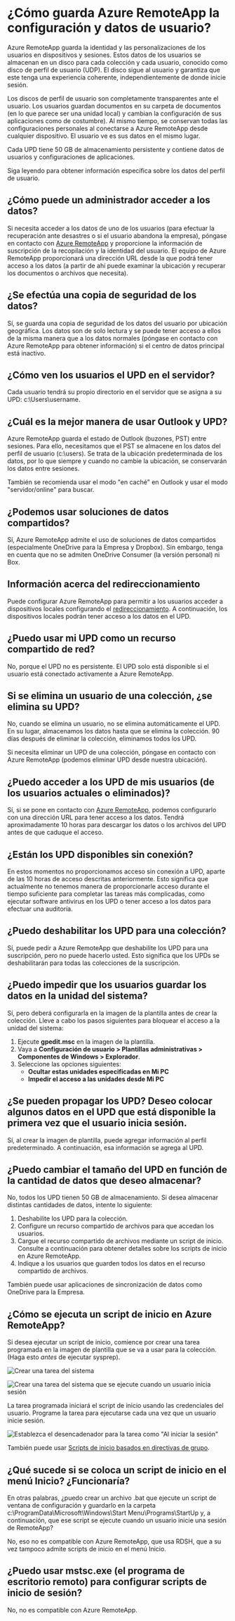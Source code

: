 
<properties 
    pageTitle="Datos de perfil de usuario en Azure RemoteApp"
	description="Obtenga información acerca de cómo se almacenan y se accede a los datos de usuario en Azure RemoteApp"
	services="remoteapp"
	documentationCenter="" 
	authors="lizap" 
	manager="mbaldwin" />

<tags 
    ms.service="remoteapp" 
    ms.workload="compute" 
    ms.tgt_pltfrm="na" 
    ms.devlang="na" 
    ms.topic="article" 
    ms.date="08/12/2015" 
    ms.author="elizapo" />



# ¿Cómo guarda Azure RemoteApp la configuración y datos de usuario?

Azure RemoteApp guarda la identidad y las personalizaciones de los usuarios en dispositivos y sesiones. Estos datos de los usuarios se almacenan en un disco para cada colección y cada usuario, conocido como disco de perfil de usuario (UDP). El disco sigue al usuario y garantiza que este tenga una experiencia coherente, independientemente de donde inicie sesión.

Los discos de perfil de usuario son completamente transparentes ante el usuario. Los usuarios guardan documentos en su carpeta de documentos (en lo que parece ser una unidad local) y cambian la configuración de sus aplicaciones como de costumbre). Al mismo tiempo, se conservan todas las configuraciones personales al conectarse a Azure RemoteApp desde cualquier dispositivo. El usuario ve es sus datos en el mismo lugar.

Cada UPD tiene 50 GB de almacenamiento persistente y contiene datos de usuarios y configuraciones de aplicaciones.

Siga leyendo para obtener información específica sobre los datos del perfil de usuario.

## ¿Cómo puede un administrador acceder a los datos?

Si necesita acceder a los datos de uno de los usuarios (para efectuar la recuperación ante desastres o si el usuario abandona la empresa), póngase en contacto con [Azure RemoteApp](mailto:remoteappforum@microsoft.com) y proporcione la información de suscripción de la recopilación y la identidad del usuario. El equipo de Azure RemoteApp proporcionará una dirección URL desde la que podrá tener acceso a los datos (a partir de ahí puede examinar la ubicación y recuperar los documentos o archivos que necesita).


## ¿Se efectúa una copia de seguridad de los datos?

Sí, se guarda una copia de seguridad de los datos del usuario por ubicación geográfica. Los datos son de solo lectura y se puede tener acceso a ellos de la misma manera que a los datos normales (póngase en contacto con Azure RemoteApp para obtener información) si el centro de datos principal está inactivo.

## ¿Cómo ven los usuarios el UPD en el servidor?

Cada usuario tendrá su propio directorio en el servidor que se asigna a su UPD: c:\\Users\\username.

## ¿Cuál es la mejor manera de usar Outlook y UPD?

Azure RemoteApp guarda el estado de Outlook (buzones, PST) entre sesiones. Para ello, necesitamos que el PST se almacene en los datos del perfil de usuario (c:\\users<username>). Se trata de la ubicación predeterminada de los datos, por lo que siempre y cuando no cambie la ubicación, se conservarán los datos entre sesiones.

También se recomienda usar el modo "en caché" en Outlook y usar el modo "servidor/online" para buscar.

## ¿Podemos usar soluciones de datos compartidos?
Sí, Azure RemoteApp admite el uso de soluciones de datos compartidos (especialmente OneDrive para la Empresa y Dropbox). Sin embargo, tenga en cuenta que no se admiten OneDrive Consumer (la versión personal) ni Box.

## Información acerca del redireccionamiento
Puede configurar Azure RemoteApp para permitir a los usuarios acceder a dispositivos locales configurando el [redireccionamiento](remoteapp-redirection.md). A continuación, los dispositivos locales podrán tener acceso a los datos en el UPD.

## ¿Puedo usar mi UPD como un recurso compartido de red?
No, porque el UPD no es persistente. El UPD solo está disponible si el usuario está conectado activamente a Azure RemoteApp.

## Si se elimina un usuario de una colección, ¿se elimina su UPD?

No, cuando se elimina un usuario, no se elimina automáticamente el UPD. En su lugar, almacenamos los datos hasta que se elimina la colección. 90 días después de eliminar la colección, eliminamos todos los UPD.

Si necesita eliminar un UPD de una colección, póngase en contacto con Azure RemoteApp (podemos eliminar UPD desde nuestra ubicación).

## ¿Puedo acceder a los UPD de mis usuarios (de los usuarios actuales o eliminados)?

Sí, si se pone en contacto con [Azure RemoteApp](mailto:remoteappforum@microsoft.com), podemos configurarlo con una dirección URL para tener acceso a los datos. Tendrá aproximadamente 10 horas para descargar los datos o los archivos del UPD antes de que caduque el acceso.

## ¿Están los UPD disponibles sin conexión?

En estos momentos no proporcionamos acceso sin conexión a UPD, aparte de las 10 horas de acceso descritas anteriormente. Esto significa que actualmente no tenemos manera de proporcionarle acceso durante el tiempo suficiente para completar las tareas más complicadas, como ejecutar software antivirus en los UPD o tener acceso a los datos para efectuar una auditoría.

## ¿Puedo deshabilitar los UPD para una colección?

Sí, puede pedir a Azure RemoteApp que deshabilite los UPD para una suscripción, pero no puede hacerlo usted. Esto significa que los UPDs se deshabilitarán para todas las colecciones de la suscripción.

## ¿Puedo impedir que los usuarios guardar los datos en la unidad del sistema?

Sí, pero deberá configurarla en la imagen de la plantilla antes de crear la colección. Lleve a cabo los pasos siguientes para bloquear el acceso a la unidad del sistema:

1. Ejecute **gpedit.msc** en la imagen de la plantilla.
2. Vaya a **Configuración de usuario > Plantillas administrativas > Componentes de Windows > Explorador**.
3. Seleccione las opciones siguientes:
	- **Ocultar estas unidades especificadas en Mi PC**
	- **Impedir el acceso a las unidades desde Mi PC**

## ¿Se pueden propagar los UPD? Deseo colocar algunos datos en el UPD que está disponible la primera vez que el usuario inicia sesión.

Sí, al crear la imagen de plantilla, puede agregar información al perfil predeterminado. A continuación, esa información se agrega al UPD.

## ¿Puedo cambiar el tamaño del UPD en función de la cantidad de datos que deseo almacenar?

No, todos los UPD tienen 50 GB de almacenamiento. Si desea almacenar distintas cantidades de datos, intente lo siguiente:

1. Deshabilite los UPD para la colección.
2. Configure un recurso compartido de archivos para que accedan los usuarios.
3. Cargue el recurso compartido de archivos mediante un script de inicio. Consulte a continuación para obtener detalles sobre los scripts de inicio en Azure RemoteApp.
4. Indique a los usuarios que guarden todos los datos en el recurso compartido de archivos.

También puede usar aplicaciones de sincronización de datos como OneDrive para la Empresa.

## ¿Cómo se ejecuta un script de inicio en Azure RemoteApp?

Si desea ejecutar un script de inicio, comience por crear una tarea programada en la imagen de plantilla que se va a usar para la colección. (Haga esto *antes* de ejecutar sysprep).

![Crear una tarea del sistema](./media/remoteapp-upd/upd1.png)

![Crear una tarea del sistema que se ejecute cuando un usuario inicia sesión](./media/remoteapp-upd/upd2.png)

La tarea programada iniciará el script de inicio usando las credenciales del usuario. Programe la tarea para ejecutarse cada una vez que un usuario inicie sesión.

![Establezca el desencadenador para la tarea como "Al iniciar la sesión"](./media/remoteapp-upd/upd3.png)

También puede usar [Scripts de inicio basados en directivas de grupo](https://technet.microsoft.com/library/cc779329%28v=ws.10%29.aspx).

## ¿Qué sucede si se coloca un script de inicio en el menú Inicio? ¿Funcionaría?

En otras palabras, ¿puedo crear un archivo .bat que ejecute un script de ventana de configuración y guardarlo en la carpeta c:\\ProgramData\\Microsoft\\Windows\\Start Menu\\Programs\\StartUp y, a continuación, que ese script se ejecute cuando un usuario inicie una sesión de RemoteApp?

No, eso no es compatible con Azure RemoteApp, que usa RDSH, que a su vez tampoco admite scripts de inicio en el menú Inicio.

## ¿Puedo usar mstsc.exe (el programa de escritorio remoto) para configurar scripts de inicio de sesión?

No, no es compatible con Azure RemoteApp.

<!---HONumber=August15_HO7-->